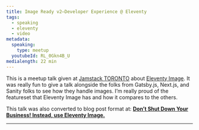 ```yaml
---
title: Image Ready v2—Developer Experience @ Eleventy
tags:
  - speaking
  - eleventy
  - video
metadata:
  speaking:
    type: meetup
  youtubeId: RL_0Gkn4B_U
medialength: 22 min
---
```

This is a meetup talk given at [Jamstack TORONTO](/web/jamstack-toronto/2021/) about [Eleventy Image](https://www.11ty.dev/docs/plugins/image/). It was really fun to give a talk alongside the folks from Gatsby.js, Next.js, and Sanity folks to see how they handle images. I’m really proud of the featureset that Eleventy Image has and how it compares to the others.

This talk was also converted to blog post format at: **[Don’t Shut Down Your Business! Instead, use Eleventy Image.](/web/eleventy-image/)**

---

<div><youtube-lite-player @slug="RL_0Gkn4B_U" @label="{{ title }}"></youtube-lite-player></div>



